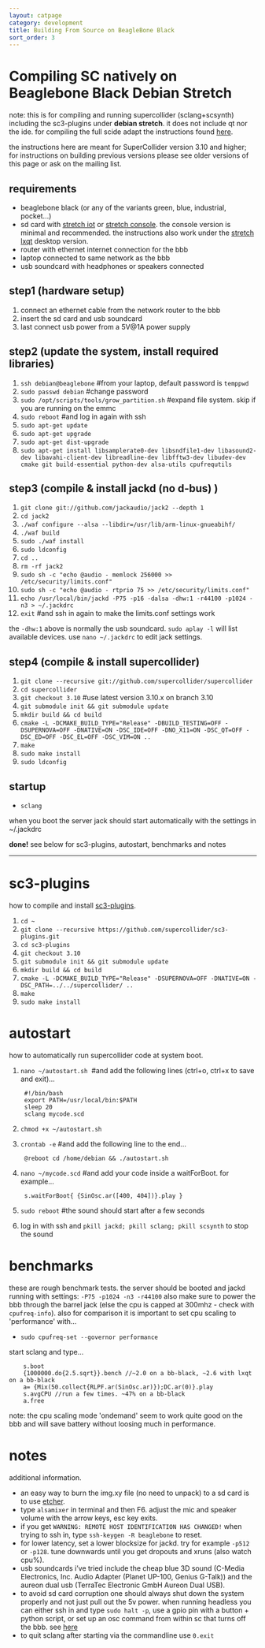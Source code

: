 ```yaml
---
layout: catpage
category: development
title: Building From Source on BeagleBone Black
sort_order: 3
---
```


Compiling SC natively on Beaglebone Black Debian Stretch
==
note: this is for compiling and running supercollider (sclang+scsynth) including the sc3-plugins under **debian stretch**. it does not include qt nor the ide. for compiling the full scide adapt the instructions found [here](http://supercollider.github.io/development/building-raspberrypi).

the instructions here are meant for SuperCollider version 3.10 and higher; for instructions on building previous versions please see older versions of this page or ask on the mailing list.

requirements
--
* beaglebone black (or any of the variants green, blue, industrial, pocket...)
* sd card with [stretch iot](http://beagleboard.org/latest-images) or [stretch console](https://elinux.org/Beagleboard:BeagleBoneBlack_Debian#Stretch_Snapshot_console). the console version is minimal and recommended. the instructions also work under the [stretch lxqt](http://beagleboard.org/latest-images) desktop version.
* router with ethernet internet connection for the bbb
* laptop connected to same network as the bbb
* usb soundcard with headphones or speakers connected

step1 (hardware setup)
--
1. connect an ethernet cable from the network router to the bbb
2. insert the sd card and usb soundcard
3. last connect usb power from a 5V@1A power supply

step2 (update the system, install required libraries)
--
1. `ssh debian@beaglebone`  #from your laptop, default password is `temppwd`
2. `sudo passwd debian`  #change password
3. `sudo /opt/scripts/tools/grow_partition.sh`  #expand file system. skip if you are running on the emmc
4. `sudo reboot`  #and log in again with ssh
5. `sudo apt-get update`
6. `sudo apt-get upgrade`
7. `sudo apt-get dist-upgrade`
8. `sudo apt-get install libsamplerate0-dev libsndfile1-dev libasound2-dev libavahi-client-dev libreadline-dev libfftw3-dev libudev-dev cmake git build-essential python-dev alsa-utils cpufrequtils`

step3 (compile & install jackd (no d-bus) )
--
1. `git clone git://github.com/jackaudio/jack2 --depth 1`
2. `cd jack2`
3. `./waf configure --alsa --libdir=/usr/lib/arm-linux-gnueabihf/`
4. `./waf build`
5. `sudo ./waf install`
6. `sudo ldconfig`
7. `cd ..`
8. `rm -rf jack2`
9. `sudo sh -c "echo @audio - memlock 256000 >> /etc/security/limits.conf"`
10. `sudo sh -c "echo @audio - rtprio 75 >> /etc/security/limits.conf"`
11. `echo /usr/local/bin/jackd -P75 -p16 -dalsa -dhw:1 -r44100 -p1024 -n3 > ~/.jackdrc`
12. `exit` #and ssh in again to make the limits.conf settings work

the `-dhw:1` above is normally the usb soundcard. `sudo aplay -l` will list available devices. use `nano ~/.jackdrc` to edit jack settings.

step4 (compile & install supercollider)
--
1. `git clone --recursive git://github.com/supercollider/supercollider`
2. `cd supercollider`
3. `git checkout 3.10`  #use latest version 3.10.x on branch 3.10
4. `git submodule init && git submodule update`
5. `mkdir build && cd build`
6. `cmake -L -DCMAKE_BUILD_TYPE="Release" -DBUILD_TESTING=OFF -DSUPERNOVA=OFF -DNATIVE=ON -DSC_IDE=OFF -DNO_X11=ON -DSC_QT=OFF -DSC_ED=OFF -DSC_EL=OFF -DSC_VIM=ON ..`
7. `make`
8. `sudo make install`
9. `sudo ldconfig`

startup
--
* `sclang`

when you boot the server jack should start automatically with the settings in ~/.jackdrc

**done!** see below for sc3-plugins, autostart, benchmarks and notes

- - -

sc3-plugins
==
how to compile and install [sc3-plugins](https://github.com/supercollider/sc3-plugins).
1. `cd ~`
2. `git clone --recursive https://github.com/supercollider/sc3-plugins.git`
3. `cd sc3-plugins`
4. `git checkout 3.10`
5. `git submodule init && git submodule update`
6. `mkdir build && cd build`
7. `cmake -L -DCMAKE_BUILD_TYPE="Release" -DSUPERNOVA=OFF -DNATIVE=ON -DSC_PATH=../../supercollider/ ..`
8. `make`
9. `sudo make install`

autostart
==
how to automatically run supercollider code at system boot.
1. `nano ~/autostart.sh`  #and add the following lines (ctrl+o, ctrl+x to save and exit)...
        
        #!/bin/bash
        export PATH=/usr/local/bin:$PATH
        sleep 20
        sclang mycode.scd
        
2. `chmod +x ~/autostart.sh`
3. `crontab -e`  #and add the following line to the end...
        
        @reboot cd /home/debian && ./autostart.sh
        
4. `nano ~/mycode.scd`  #and add your code inside a waitForBoot. for example...
        
        s.waitForBoot{ {SinOsc.ar([400, 404])}.play }
        
5. `sudo reboot`  #the sound should start after a few seconds
6. log in with ssh and `pkill jackd; pkill sclang; pkill scsynth` to stop the sound

benchmarks
==
these are rough benchmark tests. the server should be booted and jackd running with settings: `-P75 -p1024 -n3 -r44100`
also make sure to power the bbb through the barrel jack (else the cpu is capped at 300mhz - check with `cpufreq-info`). also for comparison it is important to set cpu scaling to 'performance' with...
* `sudo cpufreq-set --governor performance`

start sclang and type...
        
        s.boot
        {1000000.do{2.5.sqrt}}.bench //~2.0 on a bb-black, ~2.6 with lxqt on a bb-black
        a= {Mix(50.collect{RLPF.ar(SinOsc.ar)});DC.ar(0)}.play
        s.avgCPU //run a few times. ~47% on a bb-black
        a.free

note: the cpu scaling mode 'ondemand' seem to work quite good on the bbb and will save battery without loosing much in performance.

notes
==
additional information.
* an easy way to burn the img.xy file (no need to unpack) to a sd card is to use [etcher](http://etcher.io).
* type `alsamixer` in terminal and then F6. adjust the mic and speaker volume with the arrow keys, esc key exits.
* if you get `WARNING: REMOTE HOST IDENTIFICATION HAS CHANGED!` when trying to ssh in, type `ssh-keygen -R beaglebone` to reset.
* for lower latency, set a lower blocksize for jackd. try for example `-p512` or `-p128`. tune downwards until you get dropouts and xruns (also watch cpu%).
* usb soundcards i’ve tried include the cheap blue 3D sound (C-Media Electronics, Inc. Audio Adapter (Planet UP-100, Genius G-Talk)) and the aureon dual usb (TerraTec Electronic GmbH Aureon Dual USB).
* to avoid sd card corruption one should always shut down the system properly and not just pull out the 5v power. when running headless you can either ssh in and type `sudo halt -p`, use a gpio pin with a button + python script, or set up an osc command from within sc that turns off the bbb. see [here](https://github.com/blacksound/VTM/wiki/Raspberry-Pi-Instructions#shutdown-for-raspberry-pi)
* to quit sclang after starting via the commandline use `0.exit`
